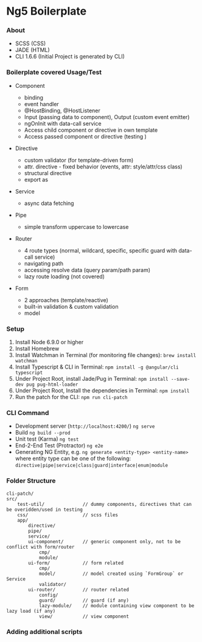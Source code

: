 # Ng5 Boilerplate

### About
- SCSS (CSS)
- JADE (HTML)
- CLI 1.6.6 (Initial Project is generated by CLI)

### Boilerplate covered Usage/Test
* Component
    - binding
    - event handler
    - @HostBinding, @HostListener
    - Input (passing data to component), Output (custom event emitter)
    - ngOnInit with data-call service
    - Access child component or directive in own template
    - Access passed component or directive (testing <ng-content>)

* Directive
    - custom validator (for template-driven form)
    - attr. directive - fixed behavior (events, attr: style/attr/css class)
    - structural directive
    - export as

* Service
    - async data fetching

* Pipe
    - simple transform uppercase to lowercase

* Router
    - 4 route types (normal, wildcard, specific, specific guard with data-call service)
    - navigating path
    - accessing resolve data (query param/path param)
    - lazy route loading (not covered)

* Form
    - 2 approaches (template/reactive)
    - built-in validation & custom validation
    - model

### Setup
1. Install Node 6.9.0 or higher
2. Install Homebrew
3. Install Watchman in Terminal (for monitoring file changes): `brew install watchman`
4. Install Typescript & CLI in Terminal: `npm install -g @angular/cli typescript`
5. Under Project Root, install Jade/Pug in Terminal: `npm install --save-dev pug pug-html-loader`
6. Under Project Root, Install the dependencies in Terminal: `npm install`
7. Run the patch for the CLI: `npm run cli-patch`

### CLI Command
- Development server (`http://localhost:4200/`)       `ng serve`
- Build                                               `ng build --prod`
- Unit test (Karma)                                   `ng test`
- End-2-End Test (Protractor)                         `ng e2e`
- Generating NG Entity, e.g.                          `ng generate <entity-type> <entity-name>`
  where entity type can be one of the following: `directive|pipe|service|class|guard|interface|enum|module`

### Folder Structure
    cli-patch/
    src/
        test-util/              // dummy components, directives that can be overidden/used in testing
        css/                    // scss files
        app/
            directive/
            pipe/
            service/
            ui-component/       // generic component only, not to be conflict with form/router
                cmp/
                module/
            ui-form/            // form related
                cmp/
                model/          // model created using `FormGroup` or Service
                validator/
            ui-router/          // router related
                config/
                guard/          // guard (if any)
                lazy-module/    // module containing view component to be lazy load (if any)
                view/           // view component


### Adding additional scripts
